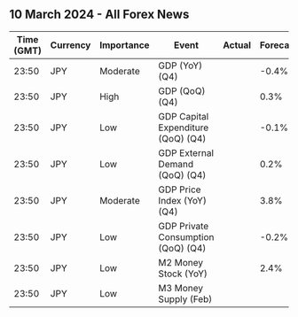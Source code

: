 ## 10 March 2024 - All Forex News

| Time (GMT) | Currency | Importance | Event | Actual | Forecast | Previous |
|------|----------|------------|-------|--------|----------|----------|
| 23:50 | JPY | Moderate | GDP (YoY) (Q4) |  | -0.4% | -2.9% |
| 23:50 | JPY | High | GDP (QoQ) (Q4) |  | 0.3% | -0.7% |
| 23:50 | JPY | Low | GDP Capital Expenditure (QoQ) (Q4) |  | -0.1% | -0.4% |
| 23:50 | JPY | Low | GDP External Demand (QoQ) (Q4) |  | 0.2% | -0.1% |
| 23:50 | JPY | Moderate | GDP Price Index (YoY) (Q4) |  | 3.8% | 5.3% |
| 23:50 | JPY | Low | GDP Private Consumption (QoQ) (Q4) |  | -0.2% | -0.2% |
| 23:50 | JPY | Low | M2 Money Stock (YoY) |  | 2.4% | 2.4% |
| 23:50 | JPY | Low | M3 Money Supply (Feb) |  |  | 2,130.3% |
